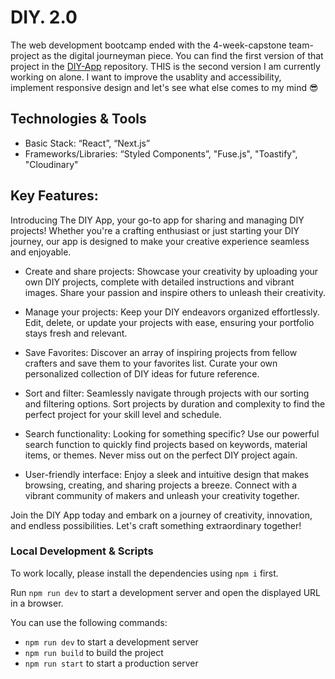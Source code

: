 # DIY. 2.0

The web development bootcamp ended with the 4-week-capstone team-project as the digital journeyman piece. You can find the first version of that project in the [DIY-App](https://github.com/jana-scheidemann/DIY-App) repository. THIS is the second version I am currently working on alone. I want to improve the usablity and accessibility, implement responsive design and let's see what else comes to my mind 😎

## Technologies & Tools

- Basic Stack: “React”, “Next.js”
- Frameworks/Libraries: “Styled Components”, "Fuse.js", "Toastify", "Cloudinary"

## Key Features:
Introducing The DIY App, your go-to app for sharing and managing DIY projects! Whether you're a crafting enthusiast or just starting your DIY journey, our app is designed to make your creative experience seamless and enjoyable.

- Create and share projects: Showcase your creativity by uploading your own DIY projects, complete with detailed instructions and vibrant images. Share your passion and inspire others to unleash their creativity.

- Manage your projects: Keep your DIY endeavors organized effortlessly. Edit, delete, or update your projects with ease, ensuring your portfolio stays fresh and relevant.

- Save Favorites: Discover an array of inspiring projects from fellow crafters and save them to your favorites list. Curate your own personalized collection of DIY ideas for future reference.

- Sort and filter: Seamlessly navigate through projects with our sorting and filtering options. Sort projects by duration and complexity to find the perfect project for your skill level and schedule.

- Search functionality: Looking for something specific? Use our powerful search function to quickly find projects based on keywords, material items, or themes. Never miss out on the perfect DIY project again.

- User-friendly interface: Enjoy a sleek and intuitive design that makes browsing, creating, and sharing projects a breeze. Connect with a vibrant community of makers and unleash your creativity together.

Join the DIY App today and embark on a journey of creativity, innovation, and endless possibilities. Let's craft something extraordinary together!

### Local Development & Scripts

To work locally, please install the dependencies using `npm i` first.

Run `npm run dev` to start a development server and open the displayed URL in a browser.

You can use the following commands:

- `npm run dev` to start a development server
- `npm run build` to build the project
- `npm run start` to start a production server